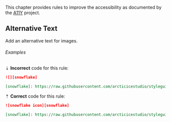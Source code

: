 This chapter provides rules to improve the accessibility as documented by the [A11Y][] project.

## Alternative Text

Add an alternative text for images.

###### Examples

⇣ **Incorrect** code for this rule:

<!-- prettier-ignore-start -->

```markdown
![][snowflake]

[snowflake]: https://raw.githubusercontent.com/arcticicestudio/styleguide-markdown/main/src/assets/snowflake.png
```

<!-- prettier-ignore-end -->

⇡ **Correct** code for this rule:

```markdown
![snowflake icon][snowflake]

[snowflake]: https://raw.githubusercontent.com/arcticicestudio/styleguide-markdown/main/src/assets/snowflake.png
```

[a11y]: https://a11yproject.com
